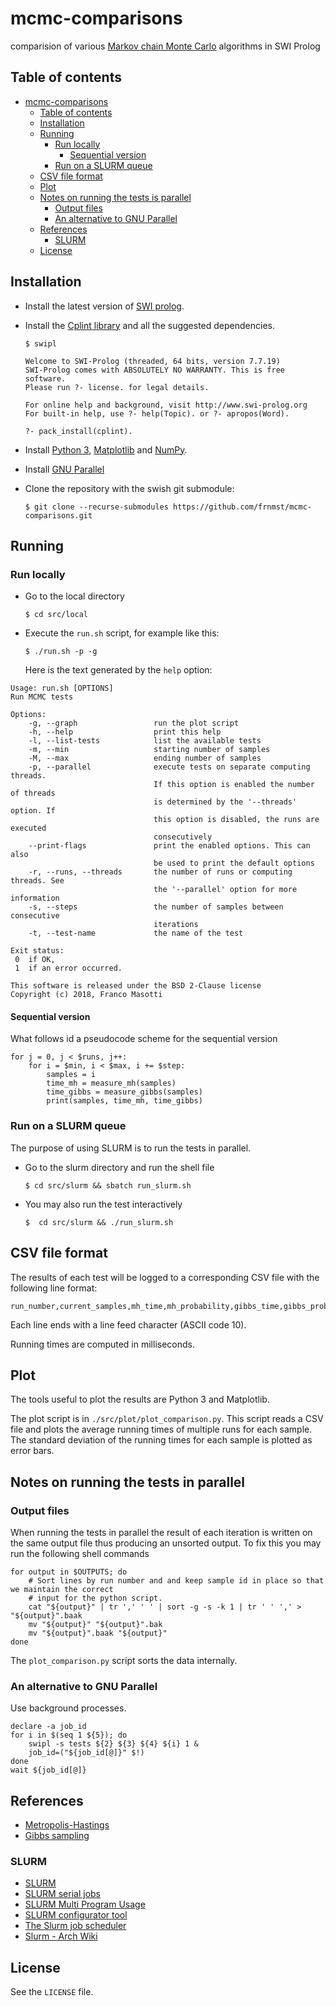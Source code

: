 # mcmc-comparisons

comparision of various [Markov chain Monte Carlo](https://en.wikipedia.org/wiki/Markov_chain_Monte_Carlo) 
algorithms in SWI Prolog

## Table of contents

[](TOC)

- [mcmc-comparisons](#mcmc-comparisons)
    - [Table of contents](#table-of-contents)
    - [Installation](#installation)
    - [Running](#running)
        - [Run locally](#run-locally)
            - [Sequential version](#sequential-version)
        - [Run on a SLURM queue](#run-on-a-slurm-queue)
    - [CSV file format](#csv-file-format)
    - [Plot](#plot)
    - [Notes on running the tests is parallel](#notes-on-running-the-tests-is-parallel)
        - [Output files](#output-files)
        - [An alternative to GNU Parallel](#an-alternative-to-gnu-parallel)
    - [References](#references)
        - [SLURM](#slurm)
    - [License](#license)

[](TOC)

## Installation

- Install the latest version of [SWI prolog](http://www.swi-prolog.org/).
- Install the [Cplint library](https://github.com/friguzzi/cplint) and all the 
  suggested dependencies.

      $ swipl

      Welcome to SWI-Prolog (threaded, 64 bits, version 7.7.19)
      SWI-Prolog comes with ABSOLUTELY NO WARRANTY. This is free software.
      Please run ?- license. for legal details.

      For online help and background, visit http://www.swi-prolog.org
      For built-in help, use ?- help(Topic). or ?- apropos(Word).

      ?- pack_install(cplint).

- Install [Python 3](http://www.python.org/), 
  [Matplotlib](https://matplotlib.org/) and
  [NumPy](http://www.numpy.org/).

- Install [GNU Parallel](http://www.gnu.org/software/parallel/)

- Clone the repository with the swish git submodule:

      $ git clone --recurse-submodules https://github.com/frnmst/mcmc-comparisons.git

## Running

### Run locally

- Go to the local directory

      $ cd src/local

- Execute the `run.sh` script, for example like this:

      $ ./run.sh -p -g

  Here is the text generated by the `help` option:

```shell
Usage: run.sh [OPTIONS]
Run MCMC tests

Options:
    -g, --graph                 run the plot script
    -h, --help                  print this help
    -l, --list-tests            list the available tests
    -m, --min                   starting number of samples
    -M, --max                   ending number of samples
    -p, --parallel              execute tests on separate computing threads.
                                If this option is enabled the number of threads 
                                is determined by the '--threads' option. If 
                                this option is disabled, the runs are executed
                                consecutively
    --print-flags               print the enabled options. This can also
                                be used to print the default options
    -r, --runs, --threads       the number of runs or computing threads. See
                                the '--parallel' option for more information
    -s, --steps                 the number of samples between consecutive 
                                iterations
    -t, --test-name             the name of the test

Exit status:
 0  if OK,
 1  if an error occurred.

This software is released under the BSD 2-Clause license
Copyright (c) 2018, Franco Masotti
```

#### Sequential version

What follows id a pseudocode scheme for the sequential version

```
for j = 0, j < $runs, j++:
    for i = $min, i < $max, i += $step:
        samples = i
        time_mh = measure_mh(samples)
        time_gibbs = measure_gibbs(samples)
        print(samples, time_mh, time_gibbs)
```

### Run on a SLURM queue

The purpose of using SLURM is to run the tests in parallel.

- Go to the slurm directory and run the shell file

      $ cd src/slurm && sbatch run_slurm.sh

- You may also run the test interactively

      $  cd src/slurm && ./run_slurm.sh

## CSV file format

The results of each test will be logged to a corresponding CSV file with the 
following line format:

    run_number,current_samples,mh_time,mh_probability,gibbs_time,gibbs_probability

Each line ends with a line feed character (ASCII code 10).

Running times are computed in milliseconds.

## Plot

The tools useful to plot the results are Python 3 and Matplotlib.

The plot script is in `./src/plot/plot_comparison.py`. This script reads
a CSV file and plots the average running times of multiple runs for each 
sample. The standard deviation of the running times for each sample is plotted 
as error bars.

## Notes on running the tests in parallel

### Output files

When running the tests in parallel the result of each iteration is written on 
the same output file thus producing an unsorted output. To fix this you may run
the following shell commands

```shell
for output in $OUTPUTS; do
    # Sort lines by run number and and keep sample id in place so that we maintain the correct
    # input for the python script.
    cat "${output}" | tr ',' ' ' | sort -g -s -k 1 | tr ' ' ',' > "${output}".baak
    mv "${output}" "${output}".bak
    mv "${output}".baak "${output}"
done
```

The `plot_comparison.py` script sorts the data internally.

### An alternative to GNU Parallel

Use background processes.

```shell
declare -a job_id
for i in $(seq 1 ${5}); do
    swipl -s tests ${2} ${3} ${4} ${i} 1 &
    job_id=("${job_id[@]}" $!)
done
wait ${job_id[@]}
```

## References

- [Metropolis-Hastings](https://en.wikipedia.org/wiki/Metropolis%E2%80%93Hastings_algorithm)
- [Gibbs sampling](https://en.wikipedia.org/wiki/Gibbs_sampling)

### SLURM

- [SLURM](https://slurm.schedmd.com/)
- [SLURM serial jobs](https://www.chpc.utah.edu/documentation/software/serial-jobs.php)
- [SLURM Multi Program Usage](https://www.tchpc.tcd.ie/node/167)
- [SLURM configurator tool](https://slurm.schedmd.com/configurator.html)
- [The Slurm job scheduler](http://www.arc.ox.ac.uk/content/slurm-job-scheduler)
- [Slurm - Arch Wiki](https://wiki.archlinux.org/index.php/Slurm)

## License

See the `LICENSE` file.
